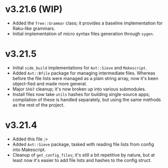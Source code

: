# v3.21.6 (WIP)

- Added the `Tree::Grammar` class; it provides a baseline implementation for Raku-like grammars.
- Initial implementation of micro syntax files generation through `sygen`.

# v3.21.5

- Initial `side_build` implementations for `Avt::Sieve` and `Makescript`.
- Added `Avt::Bfile` package for managing intermediate files. Whereas before the file lists were managed as a plain string array, now it's been object-fied and made more general.
- Major `Shb7` cleanup; it's now broken up into various submodules.
- Install files now take `utils` hashes for building single-source apps; compilation of these is handled separately, but using the same methods as the rest of the project.

# v3.21.4

- Added this file ;>
- Added `Avt::Sieve` package, tasked with reading file lists from config into Makescript.
- Cleanup of `get_config_files`; it's still a bit repetitive by nature, but at least now it's easier to add file lists and hashes to the config struct.
